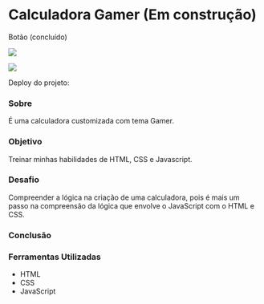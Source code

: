 # Calculadora Gamer (Em construção) 

Botão (concluído)

![](./)

![](./)

Deploy do projeto: 

### Sobre
É uma calculadora customizada com tema Gamer.
### Objetivo
Treinar minhas habilidades de HTML, CSS e Javascript.
### Desafio
Compreender a lógica na criação de uma calculadora, pois é mais um passo na compreensão da lógica que envolve o JavaScript com o HTML e CSS. 
### Conclusão

### Ferramentas Utilizadas
- HTML
- CSS
- JavaScript
